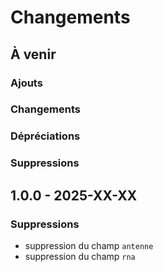 # Changements

## À venir

### Ajouts

### Changements

### Dépréciations

### Suppressions

## 1.0.0 - 2025-XX-XX

### Suppressions

* suppression du champ `antenne`
* suppression du champ `rna`
